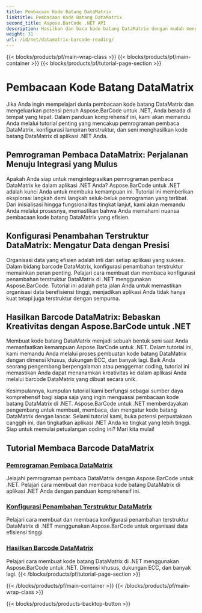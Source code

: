 ```yaml
---
title: Pembacaan Kode Batang DataMatrix
linktitle: Pembacaan Kode Batang DataMatrix
second_title: Aspose.BarCode .NET API
description: Hasilkan dan baca kode batang DataMatrix dengan mudah menggunakan Aspose.BarCode untuk .NET. Selami pemrograman pembaca DataMatrix dan konfigurasi penambahan terstruktur.
weight: 31
url: /id/net/datamatrix-barcode-reading/
---
```


{{< blocks/products/pf/main-wrap-class >}}
{{< blocks/products/pf/main-container >}}
{{< blocks/products/pf/tutorial-page-section >}}

# Pembacaan Kode Batang DataMatrix


Jika Anda ingin mempelajari dunia pembacaan kode batang DataMatrix dan mengeluarkan potensi penuh Aspose.BarCode untuk .NET, Anda berada di tempat yang tepat. Dalam panduan komprehensif ini, kami akan memandu Anda melalui tutorial penting yang mencakup pemrograman pembaca DataMatrix, konfigurasi lampiran terstruktur, dan seni menghasilkan kode batang DataMatrix di aplikasi .NET Anda.

## Pemrograman Pembaca DataMatrix: Perjalanan Menuju Integrasi yang Mulus

Apakah Anda siap untuk mengintegrasikan pemrograman pembaca DataMatrix ke dalam aplikasi .NET Anda? Aspose.BarCode untuk .NET adalah kunci Anda untuk membuka kemampuan ini. Tutorial ini memberikan eksplorasi langkah demi langkah seluk-beluk pemrograman yang terlibat. Dari inisialisasi hingga fungsionalitas tingkat lanjut, kami akan memandu Anda melalui prosesnya, memastikan bahwa Anda memahami nuansa pembacaan kode batang DataMatrix yang efisien.

## Konfigurasi Penambahan Terstruktur DataMatrix: Mengatur Data dengan Presisi

Organisasi data yang efisien adalah inti dari setiap aplikasi yang sukses. Dalam bidang barcode DataMatrix, konfigurasi penambahan terstruktur memainkan peran penting. Pelajari cara membuat dan membaca konfigurasi penambahan terstruktur DataMatrix di .NET menggunakan Aspose.BarCode. Tutorial ini adalah peta jalan Anda untuk memastikan organisasi data berefisiensi tinggi, menjadikan aplikasi Anda tidak hanya kuat tetapi juga terstruktur dengan sempurna.

## Hasilkan Barcode DataMatrix: Bebaskan Kreativitas dengan Aspose.BarCode untuk .NET

Membuat kode batang DataMatrix menjadi sebuah bentuk seni saat Anda memanfaatkan kemampuan Aspose.BarCode untuk .NET. Dalam tutorial ini, kami memandu Anda melalui proses pembuatan kode batang DataMatrix dengan dimensi khusus, dukungan ECC, dan banyak lagi. Baik Anda seorang pengembang berpengalaman atau penggemar coding, tutorial ini memastikan Anda dapat menanamkan kreativitas ke dalam aplikasi Anda melalui barcode DataMatrix yang dibuat secara unik.

Kesimpulannya, kumpulan tutorial kami berfungsi sebagai sumber daya komprehensif bagi siapa saja yang ingin menguasai pembacaan kode batang DataMatrix di .NET. Aspose.BarCode untuk .NET memberdayakan pengembang untuk membuat, membaca, dan mengatur kode batang DataMatrix dengan lancar. Selami tutorial kami, buka potensi perpustakaan canggih ini, dan tingkatkan aplikasi .NET Anda ke tingkat yang lebih tinggi. Siap untuk memulai petualangan coding ini? Mari kita mulai!
## Tutorial Membaca Barcode DataMatrix
### [Pemrograman Pembaca DataMatrix](./datamatrix-reader-programming/)
Jelajahi pemrograman pembaca DataMatrix dengan Aspose.BarCode untuk .NET. Pelajari cara membuat dan membaca kode batang DataMatrix di aplikasi .NET Anda dengan panduan komprehensif ini.
### [Konfigurasi Penambahan Terstruktur DataMatrix](./datamatrix-structured-append-configuration/)
Pelajari cara membuat dan membaca konfigurasi penambahan terstruktur DataMatrix di .NET menggunakan Aspose.BarCode untuk organisasi data efisiensi tinggi.
### [Hasilkan Barcode DataMatrix](./datamatrix-versions/)
Pelajari cara membuat kode batang DataMatrix di .NET menggunakan Aspose.BarCode untuk .NET. Dimensi khusus, dukungan ECC, dan banyak lagi.
{{< /blocks/products/pf/tutorial-page-section >}}

{{< /blocks/products/pf/main-container >}}
{{< /blocks/products/pf/main-wrap-class >}}

{{< blocks/products/products-backtop-button >}}
